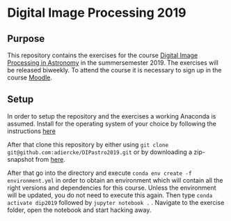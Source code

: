 # Digital Image Processing 2019

## Purpose

This repository contains the exercises for the course [Digital Image Processing in Astronomy](http://theosolid.qipc.org/KomVV_SS2019.pdf) in the summersemester 2019. The exercises will be released biweekly. To attend the course it is necessary to sign up in the course [Moodle](https://moodle2.uni-potsdam.de).


## Setup

In order to setup the repository and the exercises a working Anaconda is assumed. Install for the operating system of your choice by following the instructions [here](https://www.anaconda.com/distribution/)

After that clone this repository by either using `git clone git@github.com:adiercke/DIPastro2019.git` or by downloading a zip-snapshot from [here](https://github.com/adiercke/DIPastro2019).

After that go into the directory and execute `conda env create -f environment.yml` in order to obtain an environment which will contain all the right versions and dependencies for this course. Unless the environment will be updated, you do not need to execute this again. Then type `conda activate dip2019` followed by `jupyter notebook .` . Navigate to the exercise folder, open the notebook and start hacking away.